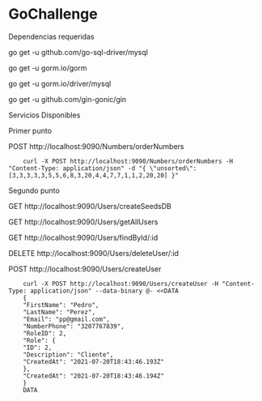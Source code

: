 # GoChallenge

Dependencias requeridas

go get -u github.com/go-sql-driver/mysql

go get -u gorm.io/gorm

go get -u gorm.io/driver/mysql

go get -u github.com/gin-gonic/gin

Servicios Disponibles



Primer punto

POST
http://localhost:9090/Numbers/orderNumbers

        curl -X POST http://localhost:9090/Numbers/orderNumbers -H "Content-Type: application/json" -d "{ \"unsorted\": [3,3,3,3,3,5,5,6,8,3,20,4,4,7,7,1,1,2,20,20] }"



Segundo punto

GET
http://localhost:9090/Users/createSeedsDB

GET
http://localhost:9090/Users/getAllUsers

GET
http://localhost:9090/Users/findById/:id

DELETE
http://localhost:9090/Users/deleteUser/:id

POST
http://localhost:9090/Users/createUser

        curl -X POST http://localhost:9090/Users/createUser -H "Content-Type: application/json" --data-binary @- <<DATA
        {
        "FirstName": "Pedro",
        "LastName": "Perez",
        "Email": "pp@gmail.com",
        "NumberPhone": "3207767839",
        "RoleID": 2,
        "Role": {
        "ID": 2,
        "Description": "Cliente",
        "CreatedAt": "2021-07-20T18:43:46.193Z"
        },
        "CreatedAt": "2021-07-20T18:43:46.194Z"
        }
        DATA
